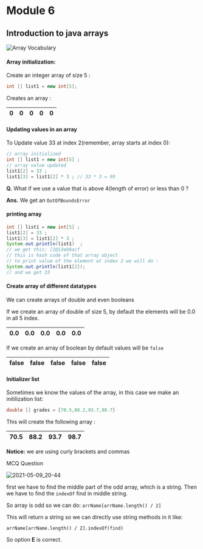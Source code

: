 # Module 6 

## Introduction to java arrays 

![Array Vocabulary](https://user-images.githubusercontent.com/30211412/117583524-2f46af80-b125-11eb-9856-793bd01c34a6.png)

#### Array initialization:

Create an integer array of size 5 : 
```java 
int [] list1 = new int[5]; 
```

Creates an array : 

| 0 	| 0 	| 0 	| 0 	| 0 	|
|:-:	|---	|---	|---	|:-:	|

#### Updating values in an array 

To Update value 33 at index 2(remember, array starts at index 0): 

```java 
// array initialized 
int [] list1 = new int[5] ; 
// array value updated 
list1[2] = 33 ; 
list1[3] = list1[2] * 3 ; // 33 * 3 = 99
```

**Q.** What if we use a value that is above 4(length of error) or less than 0 ? 

**Ans.** We get an `OutOfBoundsError` 

#### printing array 

```java 
int [] list1 = new int[5] ; 
list1[2] = 33 ; 
list1[3] = list1[2] * 3 ; 
System.out.println(list1)  ; 
// we get this: [I@13eb8acf
// this is hash code of that array object 
// to print value of the element at index 2 we will do : 
System.out.println(list1[2]);
// and we get 33 
```

#### Create array of different datatypes 

We can create arrays of double and even booleans 

If we create an array of double of size 5, by default the elements will be 0.0 in all 5 index. 

| 0.0 	| 0.0 	| 0.0 	| 0.0 	| 0.0 	|
|:---:	|-----	|-----	|-----	|:---:	|


If we create an array of boolean by default  values will be `false` 

| false 	| false 	| false 	| false 	| false 	|
|:-----:	|-------	|-------	|-------	|:-----:	|

#### Initializer list 

Sometimes we know the values of the array, in this case we make an initilization list:
```java
double [] grades = {70.5,88.2,93.7,98.7} 
```
This will create the following array : 

| 70.5 	| 88.2 	| 93.7 	| 98.7 	|
|:----:	|------	|------	|------	|

**Notice:** we are using curly brackets and commas

MCQ Question

![2021-05-09_20-44](https://user-images.githubusercontent.com/30211412/117608784-65634e00-b17c-11eb-8410-4b1876661dba.png)


first we have to find the middle part of the odd array, which is a string. 
Then we have to find the `indexOf` find in middle string. 

So array is odd so we can do: `arrName[arrName.length() / 2]` 

This will return a string so we can directly use string methods in it like:

`arrName[arrName.length() / 2].indexOf(find)`

So option **E** is correct. 


